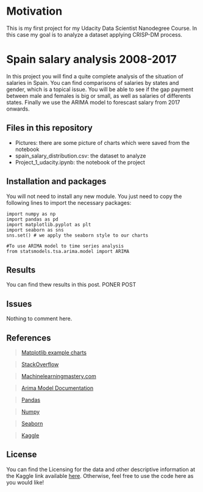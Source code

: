# Motivation
This is my first project for my Udacity Data Scientist Nanodegree Course. In this case my goal is to analyze a dataset applying CRISP-DM process. 

# Spain salary analysis 2008-2017

In this project you will find a quite complete analysis of the situation of salaries in Spain. You can find comparisons of salaries by states and gender, which is a topical issue. You will be able to see if the gap payment between male and females is big or small, as well as salaries of differents states. Finally we use the ARIMA model to forescast salary from 2017 onwards.

## Files in this repository
- Pictures: there are some picture of charts which were saved from the notebook
- spain_salary_distribution.csv: the dataset to analyze
- Project_1_udacity.ipynb: the notebook of the project
## Installation and packages
You will not need to install any new module. You just need to copy the following lines to import the necessary packages:
``` 
import numpy as np
import pandas as pd
import matplotlib.pyplot as plt
import seaborn as sns
sns.set() # we apply the seaborn style to our charts

#To use ARIMA model to time series analysis
from statsmodels.tsa.arima.model import ARIMA
```

## Results
You can find thew results in this post. PONER POST
## Issues
Nothing to comment here.

## References
> [Matplotlib example charts](https://pythonspot.com/matplotlib-bar-chart/)

> [StackOverflow](https://stackoverflow.com/)

> [Machinelearningmastery.com](https://machinelearningmastery.com/time-series-forecasting-methods-in-python-cheat-sheet/)

> [Arima Model Documentation](https://www.statsmodels.org/stable/generated/statsmodels.tsa.arima.model.ARIMA.html)

> [Pandas](https://pandas.pydata.org/)

> [Numpy](https://numpy.org/)

> [Seaborn](https://seaborn.pydata.org/)

> [Kaggle](https://www.kaggle.com/)


## License
You can find the Licensing for the data and other descriptive information at the Kaggle link available [here](https://www.kaggle.com/jtljtl/spain-salary-distribution). Otherwise, feel free to use the code here as you would like!
